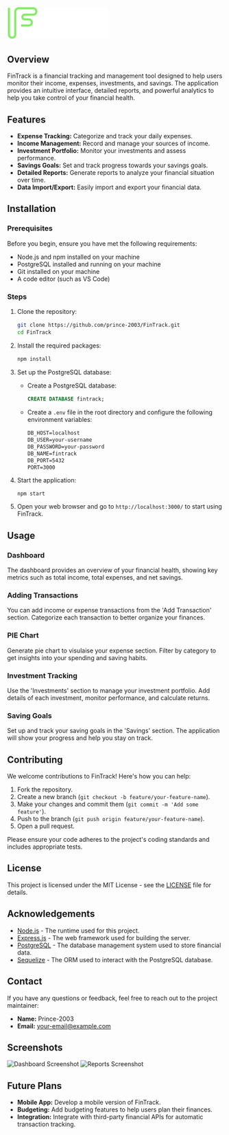 
## ![FinTrack Logo](https://github.com/prince-2003/FinTrack/blob/main/public/src/logo.svg)

## Overview

FinTrack is a financial tracking and management tool designed to help users monitor their income, expenses, investments, and savings. The application provides an intuitive interface, detailed reports, and powerful analytics to help you take control of your financial health.

## Features

- **Expense Tracking:** Categorize and track your daily expenses.
- **Income Management:** Record and manage your sources of income.
- **Investment Portfolio:** Monitor your investments and assess performance.
- **Savings Goals:** Set and track progress towards your savings goals.
- **Detailed Reports:** Generate reports to analyze your financial situation over time.
- **Data Import/Export:** Easily import and export your financial data.

## Installation

### Prerequisites

Before you begin, ensure you have met the following requirements:

- Node.js and npm installed on your machine
- PostgreSQL installed and running on your machine
- Git installed on your machine
- A code editor (such as VS Code)

### Steps

1. Clone the repository:

    ```bash
    git clone https://github.com/prince-2003/FinTrack.git
    cd FinTrack
    ```

2. Install the required packages:

    ```bash
    npm install
    ```

3. Set up the PostgreSQL database:

    - Create a PostgreSQL database:

      ```sql
      CREATE DATABASE fintrack;
      ```

    - Create a `.env` file in the root directory and configure the following environment variables:

      ```env
      DB_HOST=localhost
      DB_USER=your-username
      DB_PASSWORD=your-password
      DB_NAME=fintrack
      DB_PORT=5432
      PORT=3000
      ```
4. Start the application:

    ```bash
    npm start
    ```

5. Open your web browser and go to `http://localhost:3000/` to start using FinTrack.

## Usage

### Dashboard

The dashboard provides an overview of your financial health, showing key metrics such as total income, total expenses, and net savings.

### Adding Transactions

You can add income or expense transactions from the 'Add Transaction' section. Categorize each transaction to better organize your finances.

### PIE Chart

Generate pie chart to visulaise your expense section. Filter by category to get insights into your spending and saving habits.

### Investment Tracking

Use the 'Investments' section to manage your investment portfolio. Add details of each investment, monitor performance, and calculate returns.

### Saving Goals

Set up and track your saving goals in the 'Savings' section. The application will show your progress and help you stay on track.


## Contributing

We welcome contributions to FinTrack! Here's how you can help:

1. Fork the repository.
2. Create a new branch (`git checkout -b feature/your-feature-name`).
3. Make your changes and commit them (`git commit -m 'Add some feature'`).
4. Push to the branch (`git push origin feature/your-feature-name`).
5. Open a pull request.

Please ensure your code adheres to the project's coding standards and includes appropriate tests.

## License

This project is licensed under the MIT License - see the [LICENSE](LICENSE) file for details.

## Acknowledgements

- [Node.js](https://nodejs.org/) - The runtime used for this project.
- [Express.js](https://expressjs.com/) - The web framework used for building the server.
- [PostgreSQL](https://www.postgresql.org/) - The database management system used to store financial data.
- [Sequelize](https://sequelize.org/) - The ORM used to interact with the PostgreSQL database.

## Contact

If you have any questions or feedback, feel free to reach out to the project maintainer:

- **Name:** Prince-2003
- **Email:** [your-email@example.com](mailto:your-email@example.com)

## Screenshots

![Dashboard Screenshot](link-to-screenshot1)
![Reports Screenshot](link-to-screenshot2)

## Future Plans

- **Mobile App:** Develop a mobile version of FinTrack.
- **Budgeting:** Add budgeting features to help users plan their finances.
- **Integration:** Integrate with third-party financial APIs for automatic transaction tracking.

